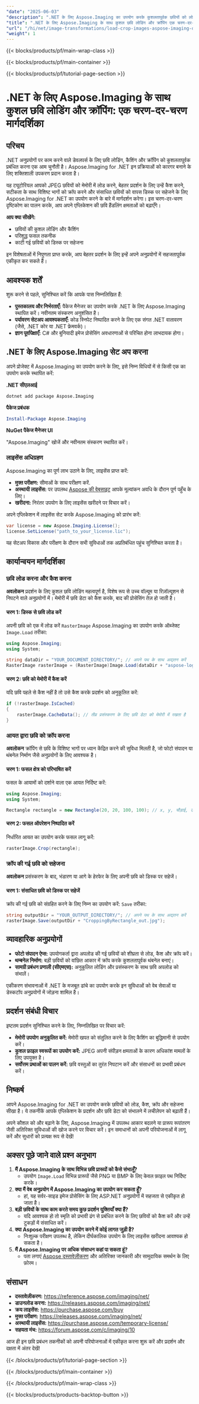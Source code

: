 ```yaml
---
"date": "2025-06-03"
"description": ".NET के लिए Aspose.Imaging का उपयोग करके कुशलतापूर्वक छवियों को लोड, कैश, क्रॉप करना सीखें। यह ट्यूटोरियल आपके .NET अनुप्रयोगों में छवि रूपांतरण के लिए सर्वोत्तम अभ्यासों को शामिल करता है।"
"title": ".NET के लिए Aspose.Imaging के साथ कुशल छवि लोडिंग और क्रॉपिंग एक चरण-दर-चरण मार्गदर्शिका"
"url": "/hi/net/image-transformations/load-crop-images-aspose-imaging-dotnet/"
"weight": 1
---
```


{{< blocks/products/pf/main-wrap-class >}}

{{< blocks/products/pf/main-container >}}

{{< blocks/products/pf/tutorial-page-section >}}
# .NET के लिए Aspose.Imaging के साथ कुशल छवि लोडिंग और क्रॉपिंग: एक चरण-दर-चरण मार्गदर्शिका

## परिचय

.NET अनुप्रयोगों पर काम करने वाले डेवलपर्स के लिए छवि लोडिंग, कैशिंग और क्रॉपिंग को कुशलतापूर्वक प्रबंधित करना एक आम चुनौती है। Aspose.Imaging for .NET इन प्रक्रियाओं को कारगर बनाने के लिए शक्तिशाली उपकरण प्रदान करता है।

यह ट्यूटोरियल आपको JPEG छवियों को मेमोरी में लोड करने, बेहतर प्रदर्शन के लिए उन्हें कैश करने, सटीकता के साथ विशिष्ट भागों को क्रॉप करने और संसाधित छवियों को वापस डिस्क पर सहेजने के लिए Aspose.Imaging for .NET का उपयोग करने के बारे में मार्गदर्शन करेगा। इस चरण-दर-चरण दृष्टिकोण का पालन करके, आप अपने एप्लिकेशन की छवि हैंडलिंग क्षमताओं को बढ़ाएँगे।

**आप क्या सीखेंगे:**
- छवियों की कुशल लोडिंग और कैशिंग
- परिशुद्ध फसल तकनीक
- काटी गई छवियों को डिस्क पर सहेजना

इन विशेषताओं में निपुणता प्राप्त करके, आप बेहतर प्रदर्शन के लिए इन्हें अपने अनुप्रयोगों में सहजतापूर्वक एकीकृत कर सकते हैं।

## आवश्यक शर्तें

शुरू करने से पहले, सुनिश्चित करें कि आपके पास निम्नलिखित हैं:

- **पुस्तकालय और निर्भरताएँ:** पैकेज मैनेजर का उपयोग करके .NET के लिए Aspose.Imaging स्थापित करें। नवीनतम संस्करण अनुशंसित है।
- **पर्यावरण सेटअप आवश्यकताएँ:** कोड स्निपेट निष्पादित करने के लिए एक संगत .NET वातावरण (जैसे, .NET कोर या .NET फ्रेमवर्क)।
- **ज्ञान पूर्वापेक्षाएँ:** C# और बुनियादी इमेज प्रोसेसिंग अवधारणाओं से परिचित होना लाभदायक होगा।

## .NET के लिए Aspose.Imaging सेट अप करना

अपने प्रोजेक्ट में Aspose.Imaging का उपयोग करने के लिए, इसे निम्न विधियों में से किसी एक का उपयोग करके स्थापित करें:

**.NET सीएलआई**

```bash
dotnet add package Aspose.Imaging
```

**पैकेज प्रबंधक**

```powershell
Install-Package Aspose.Imaging
```

**NuGet पैकेज मैनेजर UI**

"Aspose.Imaging" खोजें और नवीनतम संस्करण स्थापित करें।

### लाइसेंस अधिग्रहण

Aspose.Imaging का पूर्ण लाभ उठाने के लिए, लाइसेंस प्राप्त करें:

- **मुफ्त परीक्षण:** सीमाओं के साथ परीक्षण करें.
- **अस्थायी लाइसेंस:** पर उपलब्ध [Aspose की वेबसाइट](https://purchase.aspose.com/temporary-license/) आपके मूल्यांकन अवधि के दौरान पूर्ण पहुँच के लिए।
- **खरीदना:** निरंतर उपयोग के लिए लाइसेंस खरीदने पर विचार करें।

अपने एप्लिकेशन में लाइसेंस सेट करके Aspose.Imaging को प्रारंभ करें:

```csharp
var license = new Aspose.Imaging.License();
license.SetLicense("path_to_your_license.lic");
```

यह सेटअप विकास और परीक्षण के दौरान सभी सुविधाओं तक अप्रतिबंधित पहुंच सुनिश्चित करता है।

## कार्यान्वयन मार्गदर्शिका

### छवि लोड करना और कैश करना

**अवलोकन**
प्रदर्शन के लिए कुशल छवि लोडिंग महत्वपूर्ण है, विशेष रूप से उच्च वॉल्यूम या रिज़ॉल्यूशन से निपटने वाले अनुप्रयोगों में। मेमोरी में छवि डेटा को कैश करके, बाद की प्रोसेसिंग तेज़ हो जाती है।

#### चरण 1: डिस्क से छवि लोड करें

अपनी छवि को एक में लोड करें `RasterImage` Aspose.Imaging का उपयोग करके ऑब्जेक्ट `Image.Load` तरीका:

```csharp
using Aspose.Imaging;
using System;

string dataDir = "YOUR_DOCUMENT_DIRECTORY/"; // अपने पथ के साथ अद्यतन करें
RasterImage rasterImage = (RasterImage)Image.Load(dataDir + "aspose-logo.jpg");
```

#### चरण 2: छवि को मेमोरी में कैश करें

यदि छवि पहले से कैश नहीं है तो उसे कैश करके प्रदर्शन को अनुकूलित करें:

```csharp
if (!rasterImage.IsCached)
{
    rasterImage.CacheData(); // तीव्र प्रसंस्करण के लिए छवि डेटा को मेमोरी में रखता है
}
```

### आयत द्वारा छवि को क्रॉप करना

**अवलोकन**
क्रॉपिंग से छवि के विशिष्ट भागों पर ध्यान केंद्रित करने की सुविधा मिलती है, जो फोटो संपादन या थंबनेल निर्माण जैसे अनुप्रयोगों के लिए आवश्यक है।

#### चरण 1: फसल क्षेत्र को परिभाषित करें

फसल के आयामों को दर्शाने वाला एक आयत निर्दिष्ट करें:

```csharp
using Aspose.Imaging;
using System;

Rectangle rectangle = new Rectangle(20, 20, 100, 100); // x, y, चौड़ाई, ऊंचाई
```

#### चरण 2: फसल ऑपरेशन निष्पादित करें

निर्धारित आयत का उपयोग करके फसल लागू करें:

```csharp
rasterImage.Crop(rectangle);
```

### क्रॉप की गई छवि को सहेजना

**अवलोकन**
प्रसंस्करण के बाद, भंडारण या आगे के हेरफेर के लिए अपनी छवि को डिस्क पर सहेजें।

#### चरण 1: संसाधित छवि को डिस्क पर सहेजें

क्रॉप की गई छवि को संग्रहित करने के लिए निम्न का उपयोग करें: `Save` तरीका:

```csharp
string outputDir = "YOUR_OUTPUT_DIRECTORY/"; // अपने पथ के साथ अद्यतन करें
rasterImage.Save(outputDir + "CroppingByRectangle_out.jpg");
```

## व्यावहारिक अनुप्रयोगों

- **फोटो संपादन ऐप्स:** उपयोगकर्ता द्वारा अपलोड की गई छवियों को शीघ्रता से लोड, कैश और क्रॉप करें।
- **थम्बनेल निर्माण:** बड़ी छवियों को वांछित आकार में क्रॉप करके कुशलतापूर्वक थंबनेल बनाएं।
- **सामग्री प्रबंधन प्रणाली (सीएमएस):** अनुकूलित लोडिंग और प्रसंस्करण के साथ छवि अपलोड को संभालें।

एकीकरण संभावनाओं में .NET के मजबूत ढांचे का उपयोग करके इन सुविधाओं को वेब सेवाओं या डेस्कटॉप अनुप्रयोगों में जोड़ना शामिल है।

## प्रदर्शन संबंधी विचार

इष्टतम प्रदर्शन सुनिश्चित करने के लिए, निम्नलिखित पर विचार करें:

- **मेमोरी उपयोग अनुकूलित करें:** मेमोरी खपत को संतुलित करने के लिए कैशिंग का बुद्धिमानी से उपयोग करें।
- **कुशल फ़ाइल स्वरूपों का उपयोग करें:** JPEG अपनी संपीड़न क्षमताओं के कारण अधिकांश मामलों के लिए उपयुक्त है।
- **सर्वोत्तम प्रथाओं का पालन करें:** छवि वस्तुओं का तुरंत निपटान करें और संसाधनों का प्रभावी प्रबंधन करें।

## निष्कर्ष

आपने Aspose.Imaging for .NET का उपयोग करके छवियों को लोड, कैश, क्रॉप और सहेजना सीखा है। ये तकनीकें आपके एप्लिकेशन के प्रदर्शन और छवि डेटा को संभालने में लचीलेपन को बढ़ाती हैं।

अपने कौशल को और बढ़ाने के लिए, Aspose.Imaging में उपलब्ध आकार बदलने या प्रारूप रूपांतरण जैसी अतिरिक्त सुविधाओं की खोज करने पर विचार करें। इन समाधानों को अपनी परियोजनाओं में लागू करें और सुधारों को प्रत्यक्ष रूप से देखें!

## अक्सर पूछे जाने वाले प्रश्न अनुभाग

1. **मैं Aspose.Imaging के साथ विभिन्न छवि प्रारूपों को कैसे संभालूँ?**
   - उपयोग `Image.Load` विभिन्न प्रारूपों जैसे PNG या BMP के लिए केवल फ़ाइल पथ निर्दिष्ट करके।
2. **क्या मैं वेब अनुप्रयोग में Aspose.Imaging का उपयोग कर सकता हूँ?**
   - हां, यह सर्वर-साइड इमेज प्रोसेसिंग के लिए ASP.NET अनुप्रयोगों में सहजता से एकीकृत हो जाता है।
3. **बड़ी छवियों के साथ काम करते समय कुछ प्रदर्शन युक्तियाँ क्या हैं?**
   - यदि आवश्यक हो तो स्मृति को प्रभावी ढंग से प्रबंधित करने के लिए छवियों को कैश करें और उन्हें टुकड़ों में संसाधित करें।
4. **क्या Aspose.Imaging का उपयोग करने में कोई लागत जुड़ी है?**
   - निःशुल्क परीक्षण उपलब्ध है, लेकिन दीर्घकालिक उपयोग के लिए लाइसेंस खरीदना आवश्यक हो सकता है।
5. **मैं Aspose.Imaging पर अधिक संसाधन कहां पा सकता हूं?**
   - पता लगाएं [Aspose दस्तावेज़ीकरण](https://reference.aspose.com/imaging/net/) और अतिरिक्त जानकारी और सामुदायिक समर्थन के लिए फ़ोरम।

## संसाधन
- **दस्तावेज़ीकरण:** https://reference.aspose.com/imaging/net/
- **डाउनलोड करना:** https://releases.aspose.com/imaging/net/
- **क्रय लाइसेंस:** https://purchase.aspose.com/buy
- **मुफ्त परीक्षण:** https://releases.aspose.com/imaging/net/
- **अस्थायी लाइसेंस:** https://purchase.aspose.com/temporary-license/
- **सहयता मंच:** https://forum.aspose.com/c/imaging/10

आज ही इन छवि प्रबंधन तकनीकों को अपनी परियोजनाओं में एकीकृत करना शुरू करें और प्रदर्शन और दक्षता में अंतर देखें!

{{< /blocks/products/pf/tutorial-page-section >}}

{{< /blocks/products/pf/main-container >}}

{{< /blocks/products/pf/main-wrap-class >}}

{{< blocks/products/products-backtop-button >}}